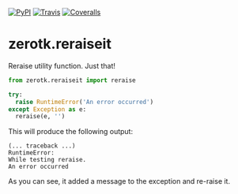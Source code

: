 [![PyPI](https://img.shields.io/pypi/v/zerotk.reraiseit.svg?style=flat-square)](https://pypi.python.org/pypi/zerotk.reraiseit)
[![Travis](https://img.shields.io/travis/zerotk/reraiseit.svg?style=flat-square)](https://travis-ci.org/zerotk/reraiseit)
[![Coveralls](https://img.shields.io/coveralls/zerotk/reraiseit.svg?style=flat-square)](https://coveralls.io/github/zerotk/reraiseit)

# zerotk.reraiseit

Reraise utility function. Just that!


```python
from zerotk.reraiseit import reraise

try:
  raise RuntimeError('An error occurred')
except Exception as e:
  reraise(e, '')
```

This will produce the following output:

```
(... traceback ...)
RuntimeError:
While testing reraise.
An error occurred
```

As you can see, it added a message to the exception and re-raise it.
